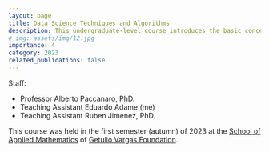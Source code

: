 ```yaml
---
layout: page
title: Data Science Techniques and Algorithms
description: This undergraduate-level course introduces the basic concepts of machine learning, including supervised and unsupervised learning, and covers the most common machine learning algorithms.
# img: assets/img/12.jpg
importance: 4
category: 2023
related_publications: false
---
```


Staff:

- Professor Alberto Paccanaro, PhD.
- Teaching Assistant Eduardo Adame (me)
- Teaching Assistant Ruben Jimenez, PhD.

This course was held in the first semester (autumn) of 2023 at the [School of Applied Mathematics](https://emap.fgv.br/) of [Getulio Vargas Foundation](https://fgv.br/).